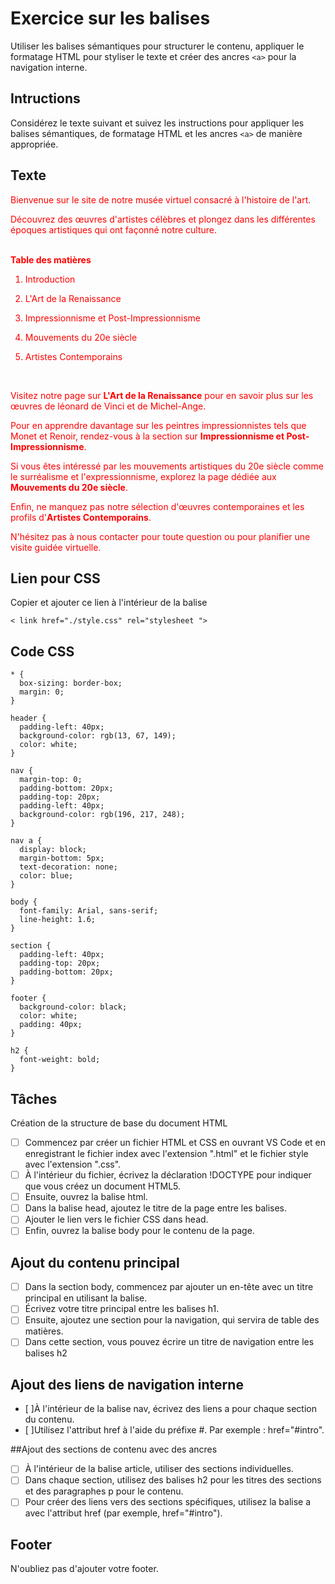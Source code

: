 # Exercice sur les balises

Utiliser les balises sémantiques pour structurer le contenu, appliquer le formatage HTML pour styliser le texte et créer des ancres `<a>` pour la navigation interne.


## Intructions

Considérez le texte suivant et suivez les instructions pour appliquer les balises sémantiques, de formatage HTML et les ancres `<a>` de manière appropriée.

## Texte
<div style="color: red";>
Bienvenue sur le site de notre musée virtuel consacré à l'histoire de l'art.<br>

Découvrez des œuvres d'artistes célèbres et plongez dans les différentes époques artistiques qui ont façonné notre culture.<br><br>

**Table des matières**<br>

1. Introduction<br>

2. L'Art de la Renaissance<br>

3. Impressionnisme et Post-Impressionnisme<br>

4. Mouvements du 20e siècle<br>

5. Artistes Contemporains<br>
<br>

Visitez notre page sur **L'Art de la Renaissance** pour en savoir plus sur les œuvres de léonard de Vinci et de Michel-Ange.<br>

Pour en apprendre davantage sur les peintres impressionnistes tels que Monet et Renoir, rendez-vous à la section sur **Impressionnisme et Post-Impressionnisme**.<br>

Si vous êtes intéressé par les mouvements artistiques du 20e siècle comme le surréalisme et l'expressionnisme, explorez la page dédiée aux **Mouvements du 20e siècle**.<br>

Enfin, ne manquez pas notre sélection d'œuvres contemporaines et les profils d'**Artistes Contemporains**.<br>

N'hésitez pas à nous contacter pour toute question ou pour planifier une visite guidée virtuelle.<br>

</div>

## Lien pour CSS

Copier et ajouter ce lien à l'intérieur de la balise <head>

```
< link href="./style.css" rel="stylesheet ">
```

## Code CSS

```
* {
  box-sizing: border-box;
  margin: 0;
}

header {
  padding-left: 40px;
  background-color: rgb(13, 67, 149);
  color: white;
}

nav {
  margin-top: 0;
  padding-bottom: 20px;
  padding-top: 20px;
  padding-left: 40px;
  background-color: rgb(196, 217, 248);
}

nav a {
  display: block;
  margin-bottom: 5px;
  text-decoration: none;
  color: blue;
}

body {
  font-family: Arial, sans-serif;
  line-height: 1.6;
}

section {
  padding-left: 40px;
  padding-top: 20px;
  padding-bottom: 20px;
}

footer {
  background-color: black;
  color: white;
  padding: 40px;
}

h2 {
  font-weight: bold;
}
```


## Tâches

Création de la structure de base du document HTML

* [ ] Commencez par créer un fichier HTML et CSS en ouvrant VS Code et en enregistrant le fichier index avec l'extension ".html" et le fichier style avec l'extension ".css".
* [ ] À l'intérieur du fichier, écrivez la déclaration !DOCTYPE pour indiquer que vous créez un document HTML5.
* [ ] Ensuite, ouvrez la balise html.
* [ ] Dans la balise head, ajoutez le titre de la page entre les balises.
* [ ] Ajouter le lien vers le fichier CSS dans head.
* [ ] Enfin, ouvrez la balise body pour le contenu de la page.

## Ajout du contenu principal

* [ ] Dans la section body, commencez par ajouter un en-tête avec un titre principal en utilisant la balise.
* [ ] Écrivez votre titre principal entre les balises h1.
* [ ] Ensuite, ajoutez une section pour la navigation, qui servira de table des matières.
* [ ] Dans cette section, vous pouvez écrire un titre de navigation entre les balises h2

## Ajout des liens de navigation interne

* [ ]À l'intérieur de la balise nav, écrivez des liens a pour chaque section du contenu.
* [ ]Utilisez l'attribut href à l'aide du préfixe #. Par exemple : href="#intro".

##Ajout des sections de contenu avec des ancres

* [ ] À l'intérieur de la balise article, utiliser des sections individuelles.
* [ ] Dans chaque section, utilisez des balises h2 pour les titres des sections et des paragraphes p pour le contenu.
* [ ] Pour créer des liens vers des sections spécifiques, utilisez la balise a avec l'attribut href (par exemple, href="#intro").

## Footer
N'oubliez pas d'ajouter votre footer.

